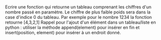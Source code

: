 Ecrire une fonction qui retourne un tableau comprenant les chiffres d'un nombre passé en paramètre.
Le chiffre de plus faible poids sera dans la case d'indice 0 du tableau.
Par exemple pour le nombre 1234 la fonction retourne [4,3,2,1]
Rappel pour l'ajout d'un élément dans un tableau/liste en python : utiliser la méthode append(element) pour insérer en fin et insert(position, element) pour insérer à un endroit donné.